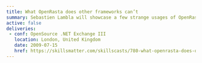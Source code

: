 ```yaml
---
title: What OpenRasta does other frameworks can’t
summary: Sebastien Lambla will showcase a few strange usages of OpenRasta.
active: false
deliveries:
 - conf: OpenSource .NET Exchange III
   location: London, United Kingdom
   date: 2009-07-15
   href: https://skillsmatter.com/skillscasts/780-what-openrasta-does-other-frameworks-cant
---
```


